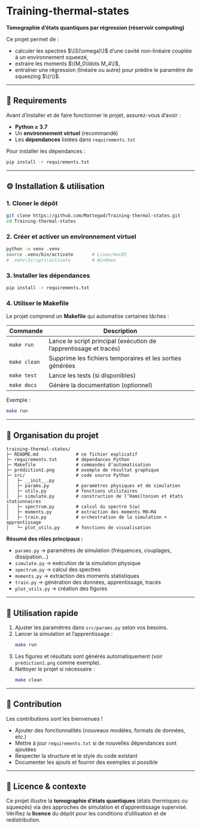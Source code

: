 # Training-thermal-states  
**Tomographie d’états quantiques par régression (réservoir computing)**

Ce projet permet de :  
- calculer les spectres $\(S(\omega)\)$ d’une cavité non-linéaire couplée à un environnement squeezé,  
- extraire les moments $\(M_0\ldots M_4\)$,  
- entraîner une régression (linéaire ou autre) pour prédire le paramètre de squeezing $\(r\)$.  

---

## 🧩 Requirements  
Avant d’installer et de faire fonctionner le projet, assurez-vous d’avoir :  
- **Python ≥ 3.7**  
- Un **environnement virtuel** (recommandé)  
- Les **dépendances** listées dans `requirements.txt`  

Pour installer les dépendances :  
```bash
pip install -r requirements.txt
```

---

## ⚙️ Installation & utilisation  

### 1. Cloner le dépôt
```bash
git clone https://github.com/Mattegad/Training-thermal-states.git
cd Training-thermal-states
```

### 2. Créer et activer un environnement virtuel
```bash
python -m venv .venv
source .venv/bin/activate       # Linux/macOS
# .venv\Scripts\activate        # Windows
```

### 3. Installer les dépendances
```bash
pip install -r requirements.txt
```

### 4. Utiliser le Makefile  
Le projet comprend un **Makefile** qui automatise certaines tâches :

| Commande | Description |
|-----------|-------------|
| `make run` | Lance le script principal (exécution de l’apprentissage et tracés) |
| `make clean` | Supprime les fichiers temporaires et les sorties générées |
| `make test` | Lance les tests (si disponibles) |
| `make docs` | Génère la documentation (optionnel) |

Exemple :
```bash
make run
```

---

## 🧱 Organisation du projet  

```
training-thermal-states/
├─ README.md              # ce fichier explicatif
├─ requirements.txt       # dépendances Python
├─ Makefile               # commandes d’automatisation
├─ prédiction1.png        # exemple de résultat graphique
├─ src/                   # code source Python
│   ├─ __init__.py        
│   ├─ params.py          # paramètres physiques et de simulation
│   ├─ utils.py           # fonctions utilitaires
│   ├─ simulate.py        # construction de l’Hamiltonien et états stationnaires
│   ├─ spectrum.py        # calcul du spectre S(ω)
│   ├─ moments.py         # extraction des moments M0–M4
│   ├─ train.py           # orchestration de la simulation + apprentissage
│   └─ plot_utils.py      # fonctions de visualisation
```

**Résumé des rôles principaux :**
- `params.py` → paramètres de simulation (fréquences, couplages, dissipation…)  
- `simulate.py` → exécution de la simulation physique  
- `spectrum.py` → calcul des spectres  
- `moments.py` → extraction des moments statistiques  
- `train.py` → génération des données, apprentissage, tracés  
- `plot_utils.py` → création des figures  

---

## 🚀 Utilisation rapide  
1. Ajuster les paramètres dans `src/params.py` selon vos besoins.  
2. Lancer la simulation et l’apprentissage :
   ```bash
   make run
   ```
3. Les figures et résultats sont générés automatiquement (voir `prédiction1.png` comme exemple).  
4. Nettoyer le projet si nécessaire :
   ```bash
   make clean
   ```

---

## 🤝 Contribution  
Les contributions sont les bienvenues !  
- Ajouter des fonctionnalités (nouveaux modèles, formats de données, etc.)  
- Mettre à jour `requirements.txt` si de nouvelles dépendances sont ajoutées  
- Respecter la structure et le style du code existant  
- Documenter les ajouts et fournir des exemples si possible  

---

## 📘 Licence & contexte  
Ce projet illustre la **tomographie d’états quantiques** (états thermiques ou squeezés) via des approches de simulation et d’apprentissage supervisé.  
Vérifiez la **licence** du dépôt pour les conditions d’utilisation et de redistribution.  

